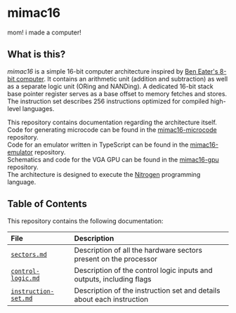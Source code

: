 # mimac16

mom! i made a computer!

## What is this?

_mimac16_ is a simple 16-bit computer architecture inspired by [Ben Eater's 8-bit computer](https://eater.net/8bit). It contains an arithmetic unit (addition and subtraction) as well as a separate logic unit (ORing and NANDing). A dedicated 16-bit stack base pointer register serves as a base offset to memory fetches and stores. The instruction set describes 256 instructions optimized for compiled high-level languages.

This repository contains documentation regarding the architecture itself.  
Code for generating microcode can be found in the [mimac16-microcode](https://github.com/Mirrrek/mimac16-microcode) repository.  
Code for an emulator written in TypeScript can be found in the [mimac16-emulator](https://github.com/Mirrrek/mimac16-emulator) repository.  
Schematics and code for the VGA GPU can be found in the [mimac16-gpu](https://github.com/Mirrrek/mimac16-gpu) repository.  
The architecture is designed to execute the [Nitrogen](https://github.com/Mirrrek/nitrogen) programming language.

## Table of Contents

This repository contains the following documentation:

| File                                         | Description                                                           |
| :------------------------------------------- | :-------------------------------------------------------------------- |
| [`sectors.md`](./sectors.md)                 | Description of all the hardware sectors present on the processor      |
| [`control-logic.md`](./control-logic.md)     | Description of the control logic inputs and outputs, including flags  |
| [`instruction-set.md`](./instruction-set.md) | Description of the instruction set and details about each instruction |
